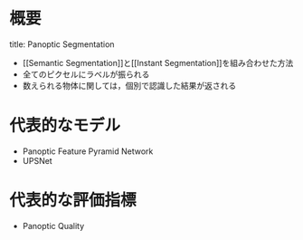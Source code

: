 # 概要
title: Panoptic Segmentation
- [[Semantic Segmentation]]と[[Instant Segmentation]]を組み合わせた方法
- 全てのピクセルにラベルが振られる
- 数えられる物体に関しては，個別で認識した結果が返される
# 代表的なモデル
- Panoptic Feature Pyramid Network
- UPSNet
# 代表的な評価指標
- Panoptic Quality